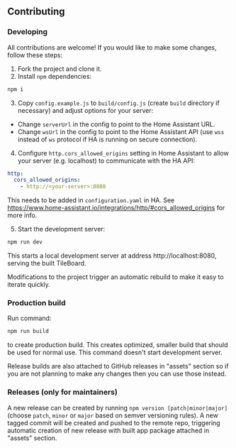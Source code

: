 ## Contributing

### Developing

All contributions are welcome! If you would like to make some changes, follow these steps:

1. Fork the project and clone it.
2. Install `npm` dependencies:

```sh
npm i
```

3. Copy `config.example.js` to `build/config.js` (create `build` directory if necessary) and adjust options for your server:
 - Change `serverUrl` in the config to point to the Home Assistant URL.
 - Change `wsUrl` in the config to point to the Home Assistant API (use `wss` instead of `ws` protocol if HA is running on secure connection).
4. Configure `http.cors_allowed_origins` setting in Home Assistant to allow your server (e.g. localhost) to communicate with the HA API:

```yaml
http:
  cors_allowed_origins:
    - http://<your-server>:8080
```

This needs to be added in `configuration.yaml` in HA. See https://www.home-assistant.io/integrations/http/#cors_allowed_origins for more info.

5. Start the development server:

```sh
npm run dev
```

This starts a local development server at address http://localhost:8080, serving the built TileBoard.

Modifications to the project trigger an automatic rebuild to make it easy to iterate quickly.

### Production build

Run command:

```sh
npm run build
```

to create production build. This creates optimized, smaller build that should be used for normal use. This command doesn't start development server.

Release builds are also attached to GitHub releases in "assets" section so if you are not planning to make any changes then you can use those instead.

### Releases (only for maintainers)

A new release can be created by running `npm version [patch|minor|major]` (choose `patch`, `minor` or `major` based on semver versioning rules). A new tagged commit will be created and pushed to the remote repo, triggering automatic creation of new release with built app package attached in "assets" section.
